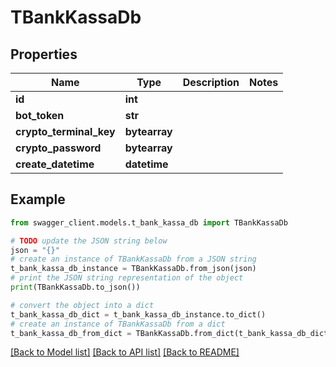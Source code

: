 # TBankKassaDb


## Properties

Name | Type | Description | Notes
------------ | ------------- | ------------- | -------------
**id** | **int** |  | 
**bot_token** | **str** |  | 
**crypto_terminal_key** | **bytearray** |  | 
**crypto_password** | **bytearray** |  | 
**create_datetime** | **datetime** |  | 

## Example

```python
from swagger_client.models.t_bank_kassa_db import TBankKassaDb

# TODO update the JSON string below
json = "{}"
# create an instance of TBankKassaDb from a JSON string
t_bank_kassa_db_instance = TBankKassaDb.from_json(json)
# print the JSON string representation of the object
print(TBankKassaDb.to_json())

# convert the object into a dict
t_bank_kassa_db_dict = t_bank_kassa_db_instance.to_dict()
# create an instance of TBankKassaDb from a dict
t_bank_kassa_db_from_dict = TBankKassaDb.from_dict(t_bank_kassa_db_dict)
```
[[Back to Model list]](../README.md#documentation-for-models) [[Back to API list]](../README.md#documentation-for-api-endpoints) [[Back to README]](../README.md)


